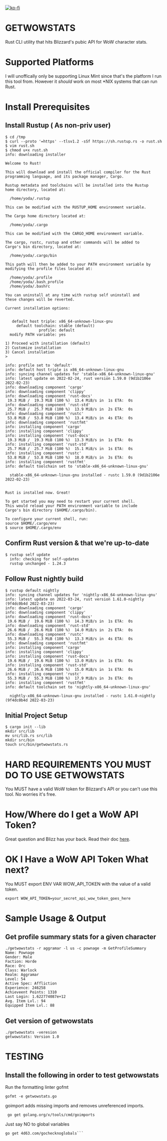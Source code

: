 [![ko-fi](https://ko-fi.com/img/githubbutton_sm.svg)](https://ko-fi.com/M4M3CQPLY)

# GETWOWSTATS
Rust CLI utility that hits Blizzard's pubic API for WoW character stats.

# Supported Platforms
I will unoffically only be supporting Linux Mint since that's the platform I run this tool from.
However it _should_ work on most *NIX systems that can run Rust.

# Install Prerequisites

## Install Rustup ( As non-priv user)
```
$ cd /tmp
$ curl --proto '=https' --tlsv1.2 -sSf https://sh.rustup.rs -o rust.sh
$ vim rust.sh
$ chmod u+x rust.sh
info: downloading installer

Welcome to Rust!

This will download and install the official compiler for the Rust
programming language, and its package manager, Cargo.

Rustup metadata and toolchains will be installed into the Rustup
home directory, located at:

  /home/yoda/.rustup

This can be modified with the RUSTUP_HOME environment variable.

The Cargo home directory located at:

  /home/yoda/.cargo

This can be modified with the CARGO_HOME environment variable.

The cargo, rustc, rustup and other commands will be added to
Cargo's bin directory, located at:

  /home/yoda/.cargo/bin

This path will then be added to your PATH environment variable by
modifying the profile files located at:

  /home/yoda/.profile
  /home/yoda/.bash_profile
  /home/yoda/.bashrc

You can uninstall at any time with rustup self uninstall and
these changes will be reverted.

Current installation options:


   default host triple: x86_64-unknown-linux-gnu
     default toolchain: stable (default)
               profile: default
  modify PATH variable: yes

1) Proceed with installation (default)
2) Customize installation
3) Cancel installation
>

info: profile set to 'default'
info: default host triple is x86_64-unknown-linux-gnu
info: syncing channel updates for 'stable-x86_64-unknown-linux-gnu'
info: latest update on 2022-02-24, rust version 1.59.0 (9d1b2106e 2022-02-23)
info: downloading component 'cargo'
info: downloading component 'clippy'
info: downloading component 'rust-docs'
 19.3 MiB /  19.3 MiB (100 %)  13.4 MiB/s in  1s ETA:  0s
info: downloading component 'rust-std'
 25.7 MiB /  25.7 MiB (100 %)  13.9 MiB/s in  2s ETA:  0s
info: downloading component 'rustc'
 53.8 MiB /  53.8 MiB (100 %)  13.4 MiB/s in  4s ETA:  0s
info: downloading component 'rustfmt'
info: installing component 'cargo'
info: installing component 'clippy'
info: installing component 'rust-docs'
 19.3 MiB /  19.3 MiB (100 %)  13.3 MiB/s in  1s ETA:  0s
info: installing component 'rust-std'
 25.7 MiB /  25.7 MiB (100 %)  15.1 MiB/s in  1s ETA:  0s
info: installing component 'rustc'
 53.8 MiB /  53.8 MiB (100 %)  18.0 MiB/s in  3s ETA:  0s
info: installing component 'rustfmt'
info: default toolchain set to 'stable-x86_64-unknown-linux-gnu'

  stable-x86_64-unknown-linux-gnu installed - rustc 1.59.0 (9d1b2106e 2022-02-23)


Rust is installed now. Great!

To get started you may need to restart your current shell.
This would reload your PATH environment variable to include
Cargo's bin directory ($HOME/.cargo/bin).

To configure your current shell, run:
source $HOME/.cargo/env
$ source $HOME/.cargo/env
```

## Confirm Rust version & that we're up-to-date
```
$ rustup self update
  info: checking for self-updates
  rustup unchanged - 1.24.3
```
## Follow Rust nightly build
```
$ rustup default nightly
info: syncing channel updates for 'nightly-x86_64-unknown-linux-gnu'
info: latest update on 2022-03-24, rust version 1.61.0-nightly (9f4dc0b4d 2022-03-23)
info: downloading component 'cargo'
info: downloading component 'clippy'
info: downloading component 'rust-docs'
 19.6 MiB /  19.6 MiB (100 %)  14.3 MiB/s in  1s ETA:  0s
info: downloading component 'rust-std'
 26.6 MiB /  26.6 MiB (100 %)  14.0 MiB/s in  2s ETA:  0s
info: downloading component 'rustc'
 55.3 MiB /  55.3 MiB (100 %)  13.3 MiB/s in  4s ETA:  0s
info: downloading component 'rustfmt'
info: installing component 'cargo'
info: installing component 'clippy'
info: installing component 'rust-docs'
 19.6 MiB /  19.6 MiB (100 %)  13.0 MiB/s in  1s ETA:  0s
info: installing component 'rust-std'
 26.6 MiB /  26.6 MiB (100 %)  15.0 MiB/s in  1s ETA:  0s
info: installing component 'rustc'
 55.3 MiB /  55.3 MiB (100 %)  17.9 MiB/s in  3s ETA:  0s
info: installing component 'rustfmt'
info: default toolchain set to 'nightly-x86_64-unknown-linux-gnu'

  nightly-x86_64-unknown-linux-gnu installed - rustc 1.61.0-nightly (9f4dc0b4d 2022-03-23)
```
## Initial Project Setup
```
$ cargo init --lib
mkdir src/lib
mv src/lib.rs src/lib
mkdir src/bin
touch src/bin/getwowstats.rs
```
## 

# HARD REQUIREMENTS YOU MUST DO TO USE GETWOWSTATS
You MUST have a valid WoW token for Blizzard's API or you can't use this tool. No worries it's free.

# How/Where do I get a WoW API Token?
Great question and Blizz has your back. Read their doc [here](https://develop.battle.net/documentation/guides/getting-started).

# OK I Have a WoW API Token What next?
You MUST export ENV VAR WOW_API_TOKEN with the value of a valid token.
```
export WOW_API_TOKEN=your_secret_api_wow_token_goes_here
```
# Sample Usage & Output

## Get profile summary stats for a given character
```
./getwowstats -r aggramar -l us -c pownage -m GetProfileSummary
Name: Pownage
Gender: Male
Faction: Horde
Race: Orc
Class: Warlock
Realm: Aggramar
Level: 54
Active Spec: Affliction
Experience: 246258
Achieveent Points: 1310
Last Login: 1.622774087e+12
Avg. Item Lvl.: 94
Equipped Item Lvl.: 88
```
## Get version of getwowstats
```
./getwowstats -veresion
getwowstats: Version 1.0
```
# TESTING

## Install the following in order to test getwowstats
Run the formatting linter gofmt
```
gofmt -e getwowstats.go
```

goimport adds missing imports and removes unreferenced imports.
```
 go get golang.org/x/tools/cmd/goimports
```

Just say NO to global variables
```
go get 4d63.com/gochecknoglobals```
